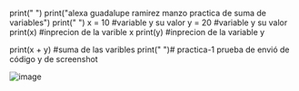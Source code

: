 print(" ")
print("alexa guadalupe ramirez manzo practica de suma de variables")
print(" ")
x = 10 #variable y su valor 
y = 20 #variable y su valor 
print(x) #inprecion de la varible x
print(y) #inprecion de la variable y

print(x + y) #suma de las varibles
print(" ")# practica-1
prueba de envió de código y de screenshot 

![image](https://github.com/user-attachments/assets/4aa20c9b-b45b-4b73-b547-39429e217bf5)

